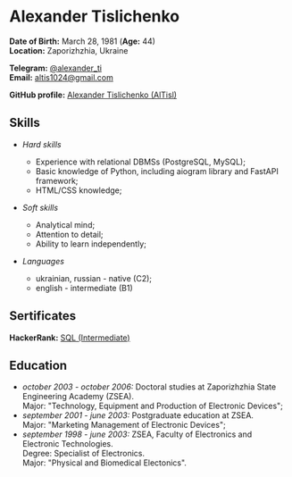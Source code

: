 # Alexander Tislichenko
**Date of Birth:** March 28, 1981 (**Age:** 44)  
**Location:** Zaporizhzhia, Ukraine

**Telegram:** [@alexander_ti](https://t.me/alexander_ti)  
**Email:** [altis1024@gmail.com](altis1024@gmail.com)

**GitHub profile:** [Alexander Tislichenko (AlTisl)](https://github.com/AlTisl)

## Skills

- *Hard skills*
  - Experience with relational DBMSs  (PostgreSQL, MySQL);
  - Basic knowledge of Python, including aiogram library and FastAPI framework;
  - HTML/CSS knowledge;

- *Soft skills*
  - Analytical mind;
  - Attention to detail;
  - Ability to learn independently;

 - *Languages*
   - ukrainian, russian - native (C2);
   - english - intermediate (B1)

## Sertificates

**HackerRank:** [SQL (Intermediate)](https://www.hackerrank.com/certificates/f798954e16da)

 ## Education
 
 - *october 2003 - october 2006:* Doctoral studies at Zaporizhzhia State Engineering Academy (ZSEA).  
Major: "Technology, Equipment and Production of Electronic Devices";
 - *september 2001 - june 2003:* Postgraduate education at ZSEA.  
Major: "Marketing Management of Electronic Devices";
 - *september 1998 - june 2003:* ZSEA, Faculty of Electronics and Electronic Technologies.  
Degree: Specialist of Electronics.  
Major: "Physical and Biomedical Electonics".
